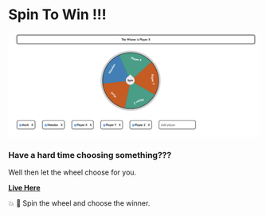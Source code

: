 Spin To Win !!!
=================

![oops, broken image](spin-to-win.png)

### Have a hard time choosing something???

Well then let the wheel choose for you.

**[Live Here](https://spin-to-win.glitch.me)**

:boom: :tada: Spin the wheel and choose the winner.
